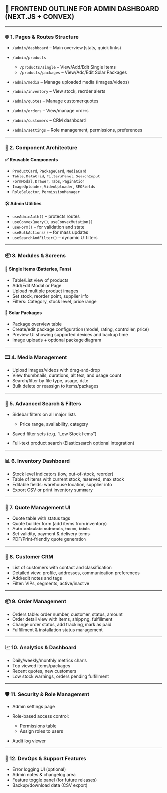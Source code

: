 ## 🧭 FRONTEND OUTLINE FOR ADMIN DASHBOARD (NEXT.JS + CONVEX)

---

### 🌐 1. **Pages & Routes Structure**

* `/admin/dashboard` – Main overview (stats, quick links)
* `/admin/products`

  * `/products/single` – View/Add/Edit Single Items
  * `/products/packages` – View/Add/Edit Solar Packages
* `/admin/media` – Manage uploaded media (images/videos)
* `/admin/inventory` – View stock, reorder alerts
* `/admin/quotes` – Manage customer quotes
* `/admin/orders` – View/manage orders
* `/admin/customers` – CRM dashboard
* `/admin/settings` – Role management, permissions, preferences

---

### 🧩 2. **Component Architecture**

#### ✅ Reusable Components

* `ProductCard`, `PackageCard`, `MediaCard`
* `Table`, `DataGrid`, `FiltersPanel`, `SearchInput`
* `FormModal`, `Drawer`, `Tabs`, `Pagination`
* `ImageUploader`, `VideoUploader`, `SEOFields`
* `RoleSelector`, `PermissionManager`

#### 🛠 Admin Utilities

* `useAdminAuth()` – protects routes
* `useConvexQuery()`, `useConvexMutation()`
* `useForm()` – for validation and state
* `useBulkActions()` – for mass updates
* `useSearchAndFilter()` – dynamic UI filters

---

### 📦 3. **Modules & Screens**

#### 🔹 Single Items (Batteries, Fans)

* Table/List view of products
* Add/Edit Modal or Page
* Upload multiple product images
* Set stock, reorder point, supplier info
* Filters: Category, stock level, price range

#### 🔹 Solar Packages

* Package overview table
* Create/edit package configuration (model, rating, controller, price)
* Preview UI showing supported devices and backup time
* Image uploads + optional package diagram

---

### 🎞 4. **Media Management**

* Upload images/videos with drag-and-drop
* View thumbnails, durations, alt text, and usage count
* Search/filter by file type, usage, date
* Bulk delete or reassign to items/packages

---

### 🧠 5. **Advanced Search & Filters**

* Sidebar filters on all major lists

  * Price range, availability, category
* Saved filter sets (e.g. “Low Stock Items”)
* Full-text product search (Elasticsearch optional integration)

---

### 📊 6. **Inventory Dashboard**

* Stock level indicators (low, out-of-stock, reorder)
* Table of items with current stock, reserved, max stock
* Editable fields: warehouse location, supplier info
* Export CSV or print inventory summary

---

### 🧾 7. **Quote Management UI**

* Quote table with status tags
* Quote builder form (add items from inventory)
* Auto-calculate subtotals, taxes, totals
* Set validity, payment & delivery terms
* PDF/Print-friendly quote generation

---

### 👥 8. **Customer CRM**

* List of customers with contact and classification
* Detailed view: profile, addresses, communication preferences
* Add/edit notes and tags
* Filter: VIPs, segments, active/inactive

---

### 📦 9. **Order Management**

* Orders table: order number, customer, status, amount
* Order detail view with items, shipping, fulfillment
* Change order status, add tracking, mark as paid
* Fulfillment & installation status management

---

### 📈 10. **Analytics & Dashboard**

* Daily/weekly/monthly metrics charts
* Top viewed items/packages
* Recent quotes, new customers
* Low stock warnings, orders pending fulfillment

---

### 🛡️ 11. **Security & Role Management**

* Admin settings page
* Role-based access control:

  * Permissions table
  * Assign roles to users
* Audit log viewer

---

### 🧪 12. **DevOps & Support Features**

* Error logging UI (optional)
* Admin notes & changelog area
* Feature toggle panel (for future releases)
* Backup/download data (CSV export)
